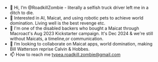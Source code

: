 - 👋 Hi, I’m @RoadkillZombie - literally a selfish truck driver left me in a ditch to die. 
- 👀 Interested in AI, Maicat, and using robotic pets to achieve world domination. Living well is the best revenge etc. 
- 🌱 I'm one of the disabled backers who bought a Maicat through Macroact's Aug 2023 Kickstarter campaign. It's Dec 2024 & we're still without Maicats, a timeline,or communication.
- 💞️ I’m looking to collaborate on Maicat apps, world domination, making Bill Watterson reprise Calvin & Hobbes.
- 📫 How to reach me typea.roadkill.zombie@gmail.com

<!---
RoadkillZombie/RoadkillZombie is a ✨ special ✨ repository because its `README.md` (this file) appears on your GitHub profile.
You can click the Preview link to take a look at your changes.
--->
